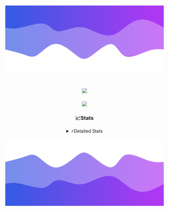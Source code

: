 ![Header](./header.png)
<div align="center">

<h1 align="center">
  <a href="https://git.io/typing-svg">
    <img src="https://readme-typing-svg.herokuapp.com/?lines=Hello,+There!+%F0%9F%91%8B;This+is+chicho.;Owner+on+Ocean;&center=true&size=25">
  </a>
</h1>
  
<p align="center">
  <img src="https://lanyard.cnrad.dev/api/852683595378196480" />
</p>

### 📈Stats
<details>
    <summary> ⚡Detailed Stats</summary>
    <br/>

<!--START_SECTION:waka-->
![Code Time](http://img.shields.io/badge/Code%20Time-833%20hrs%2058%20mins-blue)

![Profile Views](http://img.shields.io/badge/Profile%20Views-22-blue)

**🐱 My GitHub Data** 

> 📦 82.5 kB Used in GitHub's Storage 
 > 
> 🏆 29 Contributions in the Year 2024
 > 
> 🚫 Not Opted to Hire
 > 
> 📜 15 Public Repositories 
 > 
> 🔑 9 Private Repositories 
 > 
**I'm a Night 🦉** 

```text
🌞 Morning                24 commits          ██░░░░░░░░░░░░░░░░░░░░░░░   06.15 % 
🌆 Daytime                56 commits          ████░░░░░░░░░░░░░░░░░░░░░   14.36 % 
🌃 Evening                170 commits         ███████████░░░░░░░░░░░░░░   43.59 % 
🌙 Night                  140 commits         █████████░░░░░░░░░░░░░░░░   35.90 % 
```
📅 **I'm Most Productive on Tuesday** 

```text
Monday                   26 commits          ██░░░░░░░░░░░░░░░░░░░░░░░   06.67 % 
Tuesday                  111 commits         ███████░░░░░░░░░░░░░░░░░░   28.46 % 
Wednesday                81 commits          █████░░░░░░░░░░░░░░░░░░░░   20.77 % 
Thursday                 59 commits          ████░░░░░░░░░░░░░░░░░░░░░   15.13 % 
Friday                   41 commits          ███░░░░░░░░░░░░░░░░░░░░░░   10.51 % 
Saturday                 36 commits          ██░░░░░░░░░░░░░░░░░░░░░░░   09.23 % 
Sunday                   36 commits          ██░░░░░░░░░░░░░░░░░░░░░░░   09.23 % 
```


📊 **This Week I Spent My Time On** 

```text
🕑︎ Time Zone: America/Argentina/Buenos_Aires

💬 Programming Languages: 
JavaScript               3 hrs 56 mins       ████████░░░░░░░░░░░░░░░░░   32.08 % 
TypeScript               2 hrs 54 mins       ██████░░░░░░░░░░░░░░░░░░░   23.71 % 
Astro                    2 hrs 24 mins       █████░░░░░░░░░░░░░░░░░░░░   19.56 % 
JSON                     45 mins             ██░░░░░░░░░░░░░░░░░░░░░░░   06.22 % 
Python                   42 mins             █░░░░░░░░░░░░░░░░░░░░░░░░   05.79 % 

🔥 Editors: 
VS Code                  12 hrs 17 mins      █████████████████████████   100.00 % 

🐱‍💻 Projects: 
GlowHub                  6 hrs 35 mins       █████████████░░░░░░░░░░░░   53.59 % 
Unknown Project          5 hrs 42 mins       ████████████░░░░░░░░░░░░░   46.41 % 

💻 Operating System: 
Windows                  10 hrs 8 mins       █████████████████████░░░░   82.45 % 
Mac                      2 hrs 9 mins        ████░░░░░░░░░░░░░░░░░░░░░   17.55 % 
```

**I Mostly Code in JavaScript** 

```text
JavaScript               8 repos             ██████░░░░░░░░░░░░░░░░░░░   25.81 % 
HTML                     7 repos             ██████░░░░░░░░░░░░░░░░░░░   22.58 % 
Astro                    2 repos             ██░░░░░░░░░░░░░░░░░░░░░░░   06.45 % 
TypeScript               1 repo              █░░░░░░░░░░░░░░░░░░░░░░░░   03.23 % 
SCSS                     1 repo              █░░░░░░░░░░░░░░░░░░░░░░░░   03.23 % 
```




 Last Updated on 22/08/2024 01:05:39 UTC
<!--END_SECTION:waka-->
</details>

![Footer](./footer.png)
